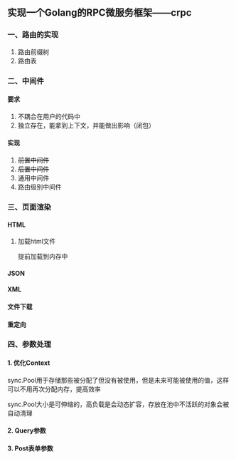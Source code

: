## 实现一个Golang的RPC微服务框架——crpc
### 一、路由的实现

1. 路由前缀树
2. 路由表

### 二、中间件

#### 要求

1. 不耦合在用户的代码中
2. 独立存在，能拿到上下文，并能做出影响（闭包）

#### 实现

1. ~~前置中间件~~
2. ~~后置中间件~~
3. 通用中间件
4. 路由级别中间件

### 三、页面渲染

#### HTML
1. 加载html文件

   提前加载到内存中
#### JSON
#### XML
#### 文件下载
#### 重定向

### 四、参数处理
#### 1. 优化Context
sync.Pool用于存储那些被分配了但没有被使用，但是未来可能被使用的值，这样可以不用再次分配内存，提高效率

sync.Pool大小是可伸缩的，高负载是会动态扩容，存放在池中不活跃的对象会被自动清理
#### 2. Query参数
#### 3. Post表单参数
